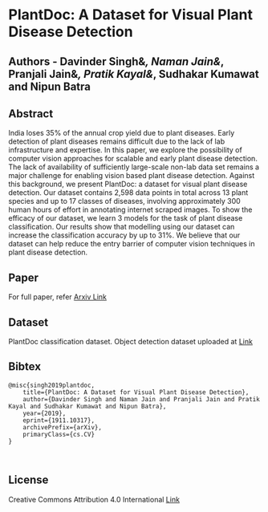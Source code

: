 # PlantDoc: A Dataset for Visual Plant Disease Detection


## Authors - Davinder Singh&*, Naman Jain&*, Pranjali Jain&*, Pratik Kayal&*, Sudhakar Kumawat and Nipun Batra

## Abstract
India loses 35% of the annual crop yield due to plant diseases. Early detection of plant diseases remains difficult due to the lack of lab infrastructure and expertise. In this paper, we explore the possibility of computer vision approaches for scalable and early plant disease detection. The lack of availability of sufficiently large-scale non-lab data set remains a major challenge for enabling vision based plant disease detection. Against this background, we present PlantDoc: a dataset for visual plant disease detection. Our dataset contains 2,598 data points in total across 13 plant species and up to 17 classes of diseases, involving approximately 300 human hours of effort in annotating internet scraped images. To show the efficacy of our dataset, we learn 3 models for the task of plant disease classification. Our results show that modelling using our dataset can increase the classification accuracy by up to 31%. We believe that our dataset can help reduce the entry barrier of computer vision techniques in plant disease detection.

## Paper 
For full paper, refer [Arxiv Link](https://arxiv.org/abs/1911.10317)

## Dataset 
PlantDoc classification dataset.
Object detection dataset uploaded at  [Link](https://github.com/pratikkayal/PlantDoc-Object-Detection-Dataset)

## Bibtex
```
@misc{singh2019plantdoc,
    title={PlantDoc: A Dataset for Visual Plant Disease Detection},
    author={Davinder Singh and Naman Jain and Pranjali Jain and Pratik Kayal and Sudhakar Kumawat and Nipun Batra},
    year={2019},
    eprint={1911.10317},
    archivePrefix={arXiv},
    primaryClass={cs.CV}
}



```

## License
Creative Commons Attribution 4.0 International [Link](https://github.com/pratikkayal/PlantDoc-Dataset/blob/master/LICENSE.txt)
